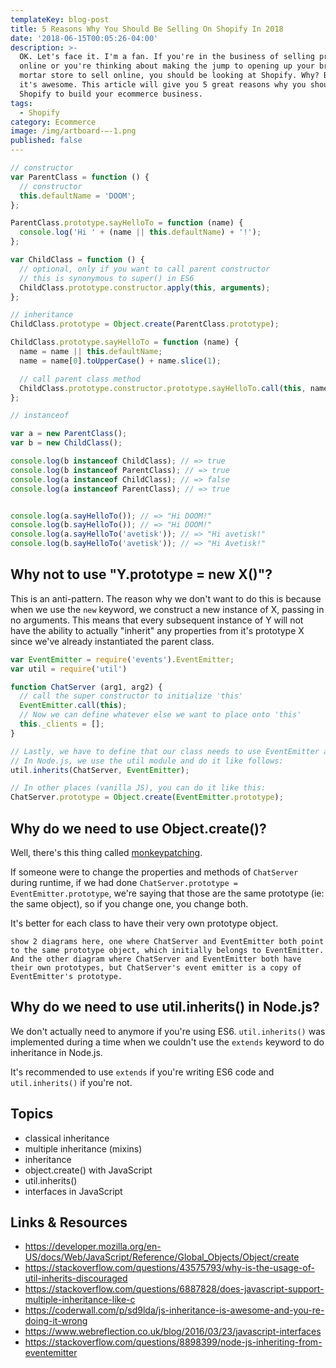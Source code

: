 ```yaml
---
templateKey: blog-post
title: 5 Reasons Why You Should Be Selling On Shopify In 2018
date: '2018-06-15T00:05:26-04:00'
description: >-
  OK. Let's face it. I'm a fan. If you're in the business of selling products
  online or you're thinking about making the jump to opening up your brick &
  mortar store to sell online, you should be looking at Shopify. Why? Because
  it's awesome. This article will give you 5 great reasons why you should use
  Shopify to build your ecommerce business.
tags:
  - Shopify
category: Ecommerce
image: /img/artboard-–-1.png
published: false
---
```


```javascript
// constructor
var ParentClass = function () {
  // constructor
  this.defaultName = 'DOOM';
};

ParentClass.prototype.sayHelloTo = function (name) {
  console.log('Hi ' + (name || this.defaultName) + '!');
};

var ChildClass = function () {
  // optional, only if you want to call parent constructor
  // this is synonymous to super() in ES6
  ChildClass.prototype.constructor.apply(this, arguments);
};

// inheritance 
ChildClass.prototype = Object.create(ParentClass.prototype);

ChildClass.prototype.sayHelloTo = function (name) {
  name = name || this.defaultName;
  name = name[0].toUpperCase() + name.slice(1);

  // call parent class method
  ChildClass.prototype.constructor.prototype.sayHelloTo.call(this, name);
};

// instanceof

var a = new ParentClass();
var b = new ChildClass();

console.log(b instanceof ChildClass); // => true
console.log(b instanceof ParentClass); // => true
console.log(a instanceof ChildClass); // => false
console.log(a instanceof ParentClass); // => true


console.log(a.sayHelloTo()); // => "Hi DOOM!"
console.log(b.sayHelloTo()); // => "Hi DOOM!"
console.log(a.sayHelloTo('avetisk')); // => "Hi avetisk!"
console.log(b.sayHelloTo('avetisk')); // => "Hi Avetisk!"
```

## Why not to use "Y.prototype = new X()"?
This is an anti-pattern. The reason why we don't want to do this is because when we use the `new` keyword, we
construct a new instance of X, passing in no arguments. This means that every subsequent instance of Y will not
have the ability to actually "inherit" any properties from it's prototype X since we've already instantiated the parent class.

```javascript
var EventEmitter = require('events').EventEmitter;
var util = require('util')

function ChatServer (arg1, arg2) {
  // call the super constructor to initialize 'this'
  EventEmitter.call(this);
  // Now we can define whatever else we want to place onto 'this'
  this._clients = [];
}

// Lastly, we have to define that our class needs to use EventEmitter as the prototype.
// In Node.js, we use the util module and do it like follows:
util.inherits(ChatServer, EventEmitter);

// In other places (vanilla JS), you can do it like this:
ChatServer.prototype = Object.create(EventEmitter.prototype);
```

## Why do we need to use Object.create()?
Well, there's this thing called [monkeypatching](https://stackoverflow.com/questions/5626193/what-is-monkey-patching).

If someone were to change the properties and methods of `ChatServer` during runtime, if we had done `ChatServer.prototype = EventEmitter.prototype`, we're
saying that those are the same prototype (ie: the same object), so if you change one, you change both.

It's better for each class to have their very own prototype object.

`show 2 diagrams here, one where ChatServer and EventEmitter both point to the same prototype object, which initially belongs to EventEmitter. And the other diagram where ChatServer and EventEmitter both have their own prototypes, but ChatServer's event emitter is a copy of EventEmitter's prototype.`

## Why do we need to use util.inherits() in Node.js?
We don't actually need to anymore if you're using ES6. `util.inherits()` was implemented during a time when we couldn't use the `extends` keyword to do inheritance in Node.js. 

It's recommended to use `extends` if you're writing ES6 code and `util.inherits()` if you're not.

## Topics
- classical inheritance
- multiple inheritance (mixins)
- inheritance 
- object.create() with JavaScript
- util.inherits()
- interfaces in JavaScript

## Links & Resources
- https://developer.mozilla.org/en-US/docs/Web/JavaScript/Reference/Global_Objects/Object/create
- https://stackoverflow.com/questions/43575793/why-is-the-usage-of-util-inherits-discouraged
- https://stackoverflow.com/questions/6887828/does-javascript-support-multiple-inheritance-like-c
- https://coderwall.com/p/sd9lda/js-inheritance-is-awesome-and-you-re-doing-it-wrong
- https://www.webreflection.co.uk/blog/2016/03/23/javascript-interfaces
- https://stackoverflow.com/questions/8898399/node-js-inheriting-from-eventemitter